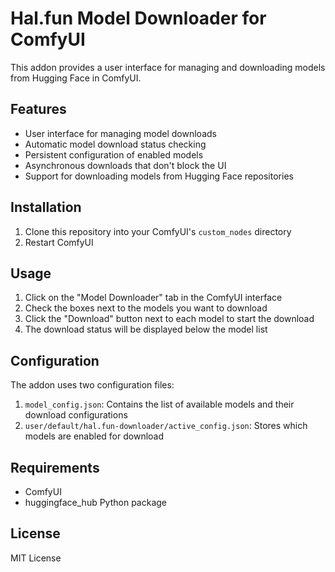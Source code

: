 # Hal.fun Model Downloader for ComfyUI

This addon provides a user interface for managing and downloading models from Hugging Face in ComfyUI.

## Features

- User interface for managing model downloads
- Automatic model download status checking
- Persistent configuration of enabled models
- Asynchronous downloads that don't block the UI
- Support for downloading models from Hugging Face repositories

## Installation

1. Clone this repository into your ComfyUI's `custom_nodes` directory
2. Restart ComfyUI

## Usage

1. Click on the "Model Downloader" tab in the ComfyUI interface
2. Check the boxes next to the models you want to download
3. Click the "Download" button next to each model to start the download
4. The download status will be displayed below the model list

## Configuration

The addon uses two configuration files:

1. `model_config.json`: Contains the list of available models and their download configurations
2. `user/default/hal.fun-downloader/active_config.json`: Stores which models are enabled for download

## Requirements

- ComfyUI
- huggingface_hub Python package

## License

MIT License 